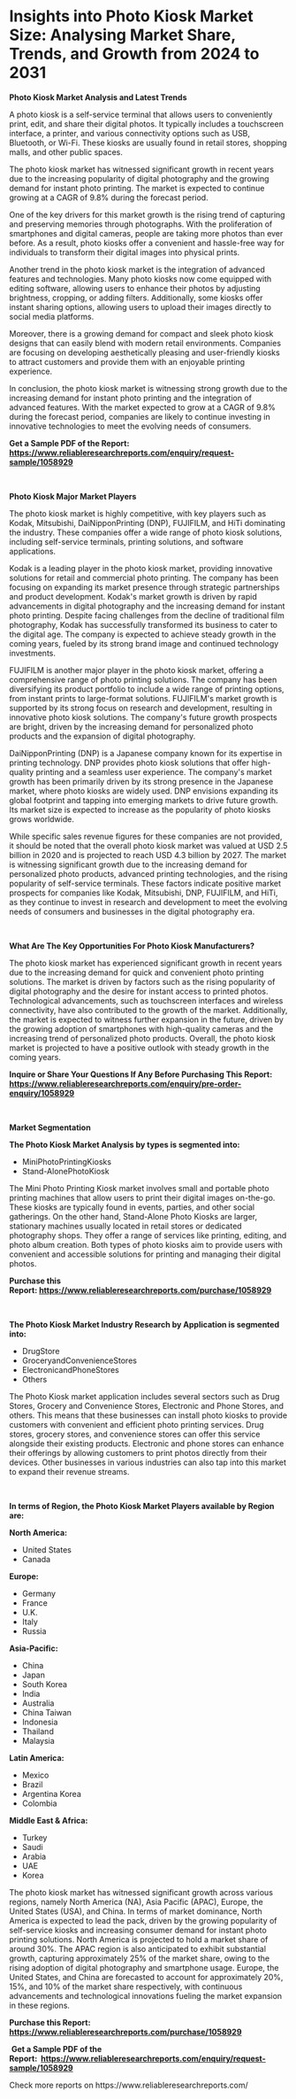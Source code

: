 <p><h1>Insights into Photo Kiosk Market Size: Analysing Market Share, Trends, and Growth from 2024 to 2031</h1></p><p><strong>Photo Kiosk Market Analysis and Latest Trends</strong></p>
<p><p>A photo kiosk is a self-service terminal that allows users to conveniently print, edit, and share their digital photos. It typically includes a touchscreen interface, a printer, and various connectivity options such as USB, Bluetooth, or Wi-Fi. These kiosks are usually found in retail stores, shopping malls, and other public spaces.</p><p>The photo kiosk market has witnessed significant growth in recent years due to the increasing popularity of digital photography and the growing demand for instant photo printing. The market is expected to continue growing at a CAGR of 9.8% during the forecast period.</p><p>One of the key drivers for this market growth is the rising trend of capturing and preserving memories through photographs. With the proliferation of smartphones and digital cameras, people are taking more photos than ever before. As a result, photo kiosks offer a convenient and hassle-free way for individuals to transform their digital images into physical prints.</p><p>Another trend in the photo kiosk market is the integration of advanced features and technologies. Many photo kiosks now come equipped with editing software, allowing users to enhance their photos by adjusting brightness, cropping, or adding filters. Additionally, some kiosks offer instant sharing options, allowing users to upload their images directly to social media platforms.</p><p>Moreover, there is a growing demand for compact and sleek photo kiosk designs that can easily blend with modern retail environments. Companies are focusing on developing aesthetically pleasing and user-friendly kiosks to attract customers and provide them with an enjoyable printing experience.</p><p>In conclusion, the photo kiosk market is witnessing strong growth due to the increasing demand for instant photo printing and the integration of advanced features. With the market expected to grow at a CAGR of 9.8% during the forecast period, companies are likely to continue investing in innovative technologies to meet the evolving needs of consumers.</p></p>
<p><strong>Get a Sample PDF of the Report:&nbsp; <a href="https://www.reliableresearchreports.com/enquiry/request-sample/1058929">https://www.reliableresearchreports.com/enquiry/request-sample/1058929</a></strong></p>
<p>&nbsp;</p>
<p><strong>Photo Kiosk Major Market Players</strong></p>
<p><p>The photo kiosk market is highly competitive, with key players such as Kodak, Mitsubishi, DaiNipponPrinting (DNP), FUJIFILM, and HiTi dominating the industry. These companies offer a wide range of photo kiosk solutions, including self-service terminals, printing solutions, and software applications.</p><p>Kodak is a leading player in the photo kiosk market, providing innovative solutions for retail and commercial photo printing. The company has been focusing on expanding its market presence through strategic partnerships and product development. Kodak's market growth is driven by rapid advancements in digital photography and the increasing demand for instant photo printing. Despite facing challenges from the decline of traditional film photography, Kodak has successfully transformed its business to cater to the digital age. The company is expected to achieve steady growth in the coming years, fueled by its strong brand image and continued technology investments.</p><p>FUJIFILM is another major player in the photo kiosk market, offering a comprehensive range of photo printing solutions. The company has been diversifying its product portfolio to include a wide range of printing options, from instant prints to large-format solutions. FUJIFILM's market growth is supported by its strong focus on research and development, resulting in innovative photo kiosk solutions. The company's future growth prospects are bright, driven by the increasing demand for personalized photo products and the expansion of digital photography.</p><p>DaiNipponPrinting (DNP) is a Japanese company known for its expertise in printing technology. DNP provides photo kiosk solutions that offer high-quality printing and a seamless user experience. The company's market growth has been primarily driven by its strong presence in the Japanese market, where photo kiosks are widely used. DNP envisions expanding its global footprint and tapping into emerging markets to drive future growth. Its market size is expected to increase as the popularity of photo kiosks grows worldwide.</p><p>While specific sales revenue figures for these companies are not provided, it should be noted that the overall photo kiosk market was valued at USD 2.5 billion in 2020 and is projected to reach USD 4.3 billion by 2027. The market is witnessing significant growth due to the increasing demand for personalized photo products, advanced printing technologies, and the rising popularity of self-service terminals. These factors indicate positive market prospects for companies like Kodak, Mitsubishi, DNP, FUJIFILM, and HiTi, as they continue to invest in research and development to meet the evolving needs of consumers and businesses in the digital photography era.</p></p>
<p>&nbsp;</p>
<p><strong>What Are The Key Opportunities For Photo Kiosk Manufacturers?</strong></p>
<p><p>The photo kiosk market has experienced significant growth in recent years due to the increasing demand for quick and convenient photo printing solutions. The market is driven by factors such as the rising popularity of digital photography and the desire for instant access to printed photos. Technological advancements, such as touchscreen interfaces and wireless connectivity, have also contributed to the growth of the market. Additionally, the market is expected to witness further expansion in the future, driven by the growing adoption of smartphones with high-quality cameras and the increasing trend of personalized photo products. Overall, the photo kiosk market is projected to have a positive outlook with steady growth in the coming years.</p></p>
<p><strong>Inquire or Share Your Questions If Any Before Purchasing This Report: <a href="https://www.reliableresearchreports.com/enquiry/pre-order-enquiry/1058929">https://www.reliableresearchreports.com/enquiry/pre-order-enquiry/1058929</a></strong></p>
<p>&nbsp;</p>
<p><strong>Market Segmentation</strong></p>
<p><strong>The Photo Kiosk Market Analysis by types is segmented into:</strong></p>
<p><ul><li>MiniPhotoPrintingKiosks</li><li>Stand-AlonePhotoKiosk</li></ul></p>
<p><p>The Mini Photo Printing Kiosk market involves small and portable photo printing machines that allow users to print their digital images on-the-go. These kiosks are typically found in events, parties, and other social gatherings. On the other hand, Stand-Alone Photo Kiosks are larger, stationary machines usually located in retail stores or dedicated photography shops. They offer a range of services like printing, editing, and photo album creation. Both types of photo kiosks aim to provide users with convenient and accessible solutions for printing and managing their digital photos.</p></p>
<p><strong>Purchase this Report:&nbsp;<a href="https://www.reliableresearchreports.com/purchase/1058929">https://www.reliableresearchreports.com/purchase/1058929</a></strong></p>
<p>&nbsp;</p>
<p><strong>The Photo Kiosk Market Industry Research by Application is segmented into:</strong></p>
<p><ul><li>DrugStore</li><li>GroceryandConvenienceStores</li><li>ElectronicandPhoneStores</li><li>Others</li></ul></p>
<p><p>The Photo Kiosk market application includes several sectors such as Drug Stores, Grocery and Convenience Stores, Electronic and Phone Stores, and others. This means that these businesses can install photo kiosks to provide customers with convenient and efficient photo printing services. Drug stores, grocery stores, and convenience stores can offer this service alongside their existing products. Electronic and phone stores can enhance their offerings by allowing customers to print photos directly from their devices. Other businesses in various industries can also tap into this market to expand their revenue streams.</p></p>
<p>&nbsp;</p>
<p><strong>In terms of Region, the Photo Kiosk Market Players available by Region are:</strong></p>
<p>
    <p> <strong> North America: </strong>
        <ul>
            <li>United States</li>
            <li>Canada</li>
        </ul>
        </p> 
    <p> <strong> Europe: </strong>
        <ul>
            <li>Germany</li>
            <li>France</li>
            <li>U.K.</li>
            <li>Italy</li>
            <li>Russia</li>
        </ul>
        </p> 
    <p> <strong> Asia-Pacific: </strong>
        <ul>
            <li>China</li>
            <li>Japan</li>
            <li>South Korea</li>
            <li>India</li>
            <li>Australia</li>
            <li>China Taiwan</li>
            <li>Indonesia</li>
            <li>Thailand</li>
            <li>Malaysia</li>
        </ul>
        </p> 
    <p> <strong> Latin America: </strong>
        <ul>
            <li>Mexico</li>
            <li>Brazil</li>
            <li>Argentina Korea</li>
            <li>Colombia</li>
        </ul>
        </p> 
    <p> <strong> Middle East & Africa: </strong>
        <ul>
            <li>Turkey</li>
            <li>Saudi</li>
            <li>Arabia</li>
            <li>UAE</li>
            <li>Korea</li>
        </ul>
    </p>
    </p>
<p><p>The photo kiosk market has witnessed significant growth across various regions, namely North America (NA), Asia Pacific (APAC), Europe, the United States (USA), and China. In terms of market dominance, North America is expected to lead the pack, driven by the growing popularity of self-service kiosks and increasing consumer demand for instant photo printing solutions. North America is projected to hold a market share of around 30%. The APAC region is also anticipated to exhibit substantial growth, capturing approximately 25% of the market share, owing to the rising adoption of digital photography and smartphone usage. Europe, the United States, and China are forecasted to account for approximately 20%, 15%, and 10% of the market share respectively, with continuous advancements and technological innovations fueling the market expansion in these regions.</p></p>
<p><strong>Purchase this Report: <a href="https://www.reliableresearchreports.com/purchase/1058929">https://www.reliableresearchreports.com/purchase/1058929</a></strong></p>
<p>&nbsp;<strong>Get a Sample PDF of the Report:&nbsp;&nbsp;<a href="https://www.reliableresearchreports.com/enquiry/request-sample/1058929">https://www.reliableresearchreports.com/enquiry/request-sample/1058929</a></strong></p>
<p><strong></strong></p>
<p>Check more reports on https://www.reliableresearchreports.com/</p>